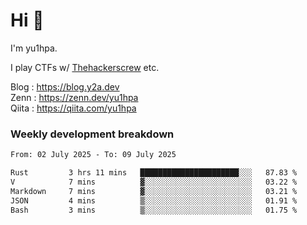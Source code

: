 # Hi 👋

I'm yu1hpa.

I play CTFs w/ [Thehackerscrew](https://www.thehackerscrew.team/) etc.

Blog : https://blog.y2a.dev  
Zenn : https://zenn.dev/yu1hpa  
Qiita : https://qiita.com/yu1hpa  

### Weekly development breakdown

<!--START_SECTION:waka-->

```txt
From: 02 July 2025 - To: 09 July 2025

Rust         3 hrs 11 mins   ██████████████████████░░░   87.83 %
V            7 mins          ▓░░░░░░░░░░░░░░░░░░░░░░░░   03.22 %
Markdown     7 mins          ▓░░░░░░░░░░░░░░░░░░░░░░░░   03.21 %
JSON         4 mins          ▒░░░░░░░░░░░░░░░░░░░░░░░░   01.91 %
Bash         3 mins          ▒░░░░░░░░░░░░░░░░░░░░░░░░   01.75 %
```

<!--END_SECTION:waka-->


